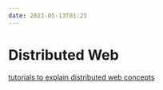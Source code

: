 ```yaml
---
date: 2021-05-13T01:25
---
```


# Distributed Web


[tutorials to explain distributed web concepts](https://proto.school/tutorials)
